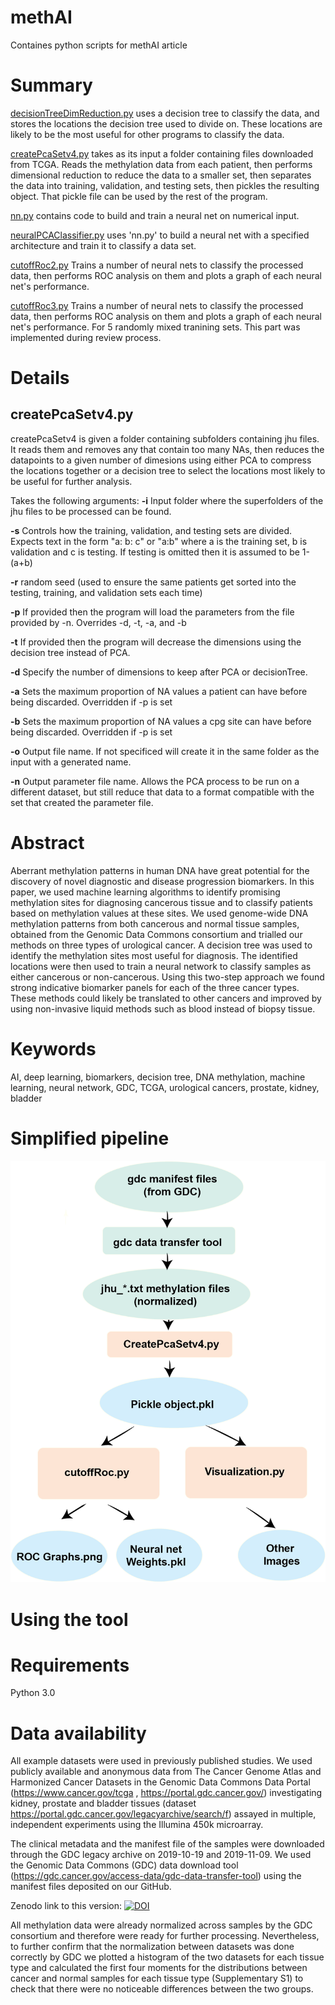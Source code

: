 # methAI
Containes python scripts for methAI article

# Summary

[decisionTreeDimReduction.py](https://github.com/bazyliszek/methAI/blob/main/decisionTreeDimReduction.py) uses a decision tree to classify the data, and stores the locations the decision tree used to divide on. These locations are likely to be the most useful for other programs to classify the data.

[createPcaSetv4.py](https://github.com/bazyliszek/methAI/blob/main/createPcaSetv4.py) takes as its input a folder containing files downloaded from TCGA. Reads the methylation data from each patient, then performs dimensional reduction to reduce the data to a smaller set, then separates the data into training, validation, and testing sets, then pickles the resulting object. That pickle file can be used by the rest of the program.

[nn.py](https://github.com/bazyliszek/methAI/blob/main/nn.py) contains code to build and train a neural net on numerical input.

[neuralPCAClassifier.py](https://github.com/bazyliszek/methAI/blob/main/neuralPCAClassifier.py) uses 'nn.py' to build a neural net with a specified architecture and train it to classify a data set.

[cutoffRoc2.py](https://github.com/bazyliszek/methAI/blob/main/cutoffRoc2.py) Trains a number of neural nets to classify the processed data, then performs ROC analysis on them and plots a graph of each neural net's performance.

[cutoffRoc3.py](https://github.com/bazyliszek/methAI/blob/main/cutoffRoc3.py) Trains a number of neural nets to classify the processed data, then performs ROC analysis on them and plots a graph of each neural net's performance. For 5 randomly mixed tranining sets. This part was implemented during review process.

# Details
## createPcaSetv4.py
createPcaSetv4 is given a folder containing subfolders containing jhu files. It reads them and removes any that contain too many NAs, then reduces the datapoints to a given number of dimesions using either PCA to compress the locations together or a decision tree to select the locations most likely to be useful for further analysis.

Takes the following arguments:
**-i** Input folder where the superfolders of the jhu files to be processed can be found.

**-s** Controls how the training, validation, and testing sets are divided. Expects text in the form "a\: b\: c" or "a\:b" where a is the training set, b is validation and c is testing. If testing is omitted then it is assumed to be 1-(a+b)

**-r** random seed (used to ensure the same patients get sorted into the testing, training, and validation sets each time)

**-p** If provided then the program will load the parameters from the file provided by -n. Overrides -d, -t, -a, and -b

**-t** If provided then the program will decrease the dimensions using the decision tree instead of PCA.

**-d** Specify the number of dimensions to keep after PCA or decisionTree.

**-a** Sets the maximum proportion of NA values a patient can have before being discarded. Overridden if -p is set

**-b** Sets the maximum proportion of NA values a cpg site can have before being discarded. Overridden if -p is set

**-o** Output file name. If not specificed will create it in the same folder as the input with a generated name.

**-n** Output parameter file name. Allows the PCA process to be run on a different dataset, but still reduce that data to a format compatible with the set that created the parameter file.


# Abstract

Aberrant methylation patterns in human DNA have great potential for the discovery of novel diagnostic and disease progression biomarkers. In this paper, we used machine learning algorithms to identify promising methylation sites for diagnosing cancerous tissue and to classify patients based on methylation values at these sites.
We used genome-wide DNA methylation patterns from both cancerous and normal tissue samples, obtained from the Genomic Data Commons consortium and trialled our methods on three types of urological cancer. A decision tree was used to identify the methylation sites most useful for diagnosis.
	The identified locations were then used to train a neural network to classify samples as either cancerous or non-cancerous. Using this two-step approach we found strong indicative biomarker panels for each of the three cancer types.
These methods could likely be translated to other cancers and improved by using non-invasive liquid methods such as blood instead of biopsy tissue.

# Keywords
AI, deep learning, biomarkers, decision tree, DNA methylation, machine learning, neural network, GDC, TCGA, urological cancers, prostate, kidney, bladder


# Simplified pipeline
![alt text](https://github.com/bazyliszek/methAI/blob/main/img/Pipelines.png)

# Using the tool

# Requirements

Python 3.0

# Data availability
All example datasets were used in previously published studies. We used publicly available and anonymous data from The Cancer Genome Atlas and Harmonized Cancer Datasets in the Genomic Data Commons Data Portal (https://www.cancer.gov/tcga , https://portal.gdc.cancer.gov/) investigating kidney, prostate and bladder tissues (dataset https://portal.gdc.cancer.gov/legacyarchive/search/f) assayed in multiple, independent experiments using the Illumina 450k microarray. 

The clinical metadata and the manifest file of the samples were downloaded through the GDC legacy archive on 2019-10-19 and 2019-11-09.  We used the Genomic Data Commons (GDC) data download tool (https://gdc.cancer.gov/access-data/gdc-data-transfer-tool) using the manifest files deposited on our GitHub.

Zenodo link to this version:
[![DOI](https://zenodo.org/badge/320275625.svg)](https://zenodo.org/doi/10.5281/zenodo.11530986)


All methylation data were already normalized across samples by the GDC consortium and therefore were ready for further processing. Nevertheless, to further confirm that the normalization between datasets was done correctly by GDC we plotted a histogram of the two datasets for each tissue type and calculated the first four moments for the distributions between cancer and normal samples for each tissue type (Supplementary S1) to check that there were no noticeable differences between the two groups. 
